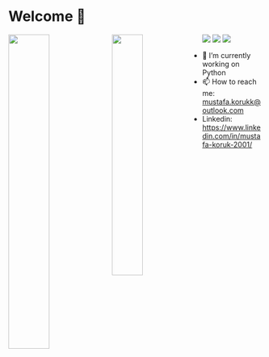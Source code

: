 
# Welcome 🤙
<img align="left" width="40%" src="https://github-readme-stats.vercel.app/api?username=mkoruk1&hide=contribs,prs&theme=tokyonight">
<img align="left" width="35%" src="https://github-readme-stats.vercel.app/api/top-langs/?username=mkoruk1&layout=compact)](https://github.com/anuraghazra/github-readme-stats">
<img src="https://img.shields.io/badge/python-3670A0?style=for-the-badge&logo=python&logoColor=ffdd54">
<img src="https://img.shields.io/badge/c-%2300599C.svg?style=for-the-badge&logo=c&logoColor=white">
<img src="https://img.shields.io/badge/c++-%2300599C.svg?style=for-the-badge&logo=c%2B%2B&logoColor=white">

- 🔭 I’m currently working on Python
- 📫 How to reach me: mustafa.korukk@outlook.com
- Linkedin: https://www.linkedin.com/in/mustafa-koruk-2001/
